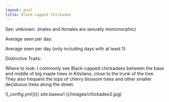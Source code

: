 ```yaml
---
layout: post
title: Black-capped Chickadee
---
```

Sex: unknown. (males and females are sexually monomorphic)

Average seen per day:

Average seen per day (only including days with at least 1):

Distinctive Traits:

Where to look: I commonly see Black-capped chickadees between the base and middle of big maple trees in Kitsilano, close to the trunk of the tree. They also frequent the tops of cherry blossom trees and other smaller deciduous trees along the street. 

![_config.yml]({{ site.baseurl }}/images/chickadee2.jpg)
